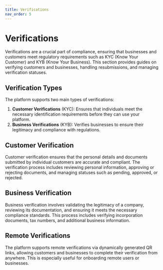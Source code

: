 ```yaml
---
title: Verifications
nav_order: 5
---
```


# Verifications

Verifications are a crucial part of compliance, ensuring that businesses and customers meet regulatory requirements such as KYC (Know Your Customer) and KYB (Know Your Business). This section provides guides on verifying customers and businesses, handling resubmissions, and managing verification statuses.

## Verification Types

The platform supports two main types of verifications:
1. **Customer Verifications** (KYC): Ensures that individuals meet the necessary identification requirements before they can use your platform.
2. **Business Verifications** (KYB): Verifies businesses to ensure their legitimacy and compliance with regulations.

## Customer Verification

Customer verification ensures that the personal details and documents submitted by individual customers are accurate and compliant. The verification process includes reviewing personal information, approving or rejecting documents, and managing statuses such as pending, approved, or rejected.

## Business Verification

Business verification involves validating the legitimacy of a company, reviewing its documentation, and ensuring it meets the necessary compliance standards. This process includes verifying incorporation documents, tax numbers, and additional business information.

## Remote Verifications

The platform supports remote verifications via dynamically generated QR links, allowing customers and businesses to complete their verification from anywhere. This is especially useful for onboarding remote users or businesses.